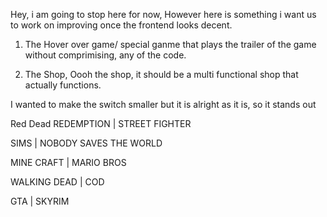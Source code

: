 Hey, i am going to stop here for now, However here is something i want us to work on improving once the frontend looks decent.

1. The Hover over game/ special ganme that plays the trailer of the game without comprimising, any of the code.

2. The Shop, Oooh the shop, it should be a multi functional shop that actually functions. 

I wanted to make the switch smaller but it is alright as it is, so it stands out


Red Dead REDEMPTION    |   STREET FIGHTER

SIMS             | NOBODY SAVES THE WORLD

MINE CRAFT  | MARIO BROS 

WALKING DEAD | COD 

GTA | SKYRIM





 


        

          

         

          

          
          
